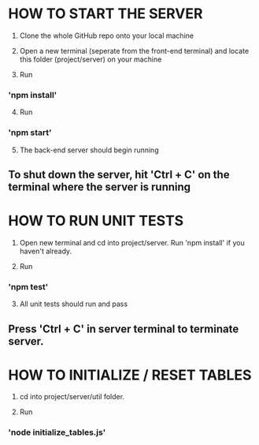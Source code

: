 # HOW TO START THE SERVER
1. Clone the whole GitHub repo onto your local machine

2. Open a new terminal (seperate from the front-end terminal) and locate this folder (project/server) on your machine

3. Run 
  ### 'npm install'

4. Run 
  ### 'npm start'

5. The back-end server should begin running

## To shut down the server, hit 'Ctrl + C' on the terminal where the server is running


# HOW TO RUN UNIT TESTS

1. Open new terminal and cd into project/server. Run 'npm install' if you haven't already.

2. Run
  ### 'npm test'

3. All unit tests should run and pass

## Press 'Ctrl + C' in server terminal to terminate server.


# HOW TO INITIALIZE / RESET TABLES

1. cd into project/server/util folder.

2. Run
  ### 'node initialize_tables.js'